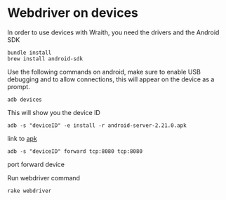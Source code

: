 Webdriver on devices
======

In order to use devices with Wraith, you need the drivers and the Android SDK

```
bundle install  
brew install android-sdk

```

Use the following commands on android, make sure to enable USB debugging and to allow connections, this will appear on the device as a prompt.


    adb devices  
    
This will show you the device ID

    adb -s "deviceID" -e install -r android-server-2.21.0.apk    

link to [apk](http://code.google.com/p/selenium/downloads/list) 
  
    adb -s "deviceID" forward tcp:8080 tcp:8080    

port forward device

Run webdriver command

    rake webdriver